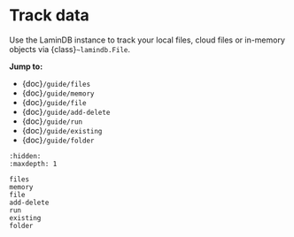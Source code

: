 # Track data

Use the LaminDB instance to track your local files, cloud files or in-memory objects via {class}`~lamindb.File`.

**Jump to:**

- {doc}`/guide/files`
- {doc}`/guide/memory`
- {doc}`/guide/file`
- {doc}`/guide/add-delete`
- {doc}`/guide/run`
- {doc}`/guide/existing`
- {doc}`/guide/folder`

```{toctree}
:hidden:
:maxdepth: 1

files
memory
file
add-delete
run
existing
folder
```
